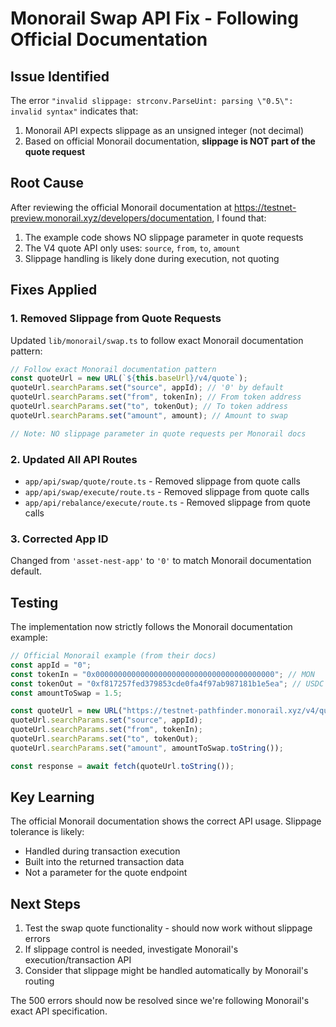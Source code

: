 # Monorail Swap API Fix - Following Official Documentation

## Issue Identified

The error `"invalid slippage: strconv.ParseUint: parsing \"0.5\": invalid syntax"` indicates that:

1. Monorail API expects slippage as an unsigned integer (not decimal)
2. Based on official Monorail documentation, **slippage is NOT part of the quote request**

## Root Cause

After reviewing the official Monorail documentation at https://testnet-preview.monorail.xyz/developers/documentation, I found that:

1. The example code shows NO slippage parameter in quote requests
2. The V4 quote API only uses: `source`, `from`, `to`, `amount`
3. Slippage handling is likely done during execution, not quoting

## Fixes Applied

### 1. **Removed Slippage from Quote Requests**

Updated `lib/monorail/swap.ts` to follow exact Monorail documentation pattern:

```typescript
// Follow exact Monorail documentation pattern
const quoteUrl = new URL(`${this.baseUrl}/v4/quote`);
quoteUrl.searchParams.set("source", appId); // '0' by default
quoteUrl.searchParams.set("from", tokenIn); // From token address
quoteUrl.searchParams.set("to", tokenOut); // To token address
quoteUrl.searchParams.set("amount", amount); // Amount to swap

// Note: NO slippage parameter in quote requests per Monorail docs
```

### 2. **Updated All API Routes**

- `app/api/swap/quote/route.ts` - Removed slippage from quote calls
- `app/api/swap/execute/route.ts` - Removed slippage from quote calls
- `app/api/rebalance/execute/route.ts` - Removed slippage from quote calls

### 3. **Corrected App ID**

Changed from `'asset-nest-app'` to `'0'` to match Monorail documentation default.

## Testing

The implementation now strictly follows the Monorail documentation example:

```javascript
// Official Monorail example (from their docs)
const appId = "0";
const tokenIn = "0x0000000000000000000000000000000000000000"; // MON
const tokenOut = "0xf817257fed379853cde0fa4f97ab987181b1e5ea"; // USDC
const amountToSwap = 1.5;

const quoteUrl = new URL("https://testnet-pathfinder.monorail.xyz/v4/quote");
quoteUrl.searchParams.set("source", appId);
quoteUrl.searchParams.set("from", tokenIn);
quoteUrl.searchParams.set("to", tokenOut);
quoteUrl.searchParams.set("amount", amountToSwap.toString());

const response = await fetch(quoteUrl.toString());
```

## Key Learning

The official Monorail documentation shows the correct API usage. Slippage tolerance is likely:

- Handled during transaction execution
- Built into the returned transaction data
- Not a parameter for the quote endpoint

## Next Steps

1. Test the swap quote functionality - should now work without slippage errors
2. If slippage control is needed, investigate Monorail's execution/transaction API
3. Consider that slippage might be handled automatically by Monorail's routing

The 500 errors should now be resolved since we're following Monorail's exact API specification.
